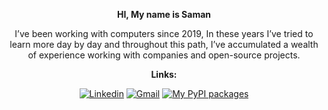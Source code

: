 <div align="center">

 
__HI, My name is Saman__ 

I’ve been working with computers since 2019, In these years I’ve tried to learn more day by day and throughout this path, I’ve accumulated a wealth of experience working with companies and open-source projects.

<!-- Down!
<img text_alight="midel" height="180em" src="https://github-readme-stats.vercel.app/api?username=onionj&show_icons=true&hide_border=true&count_private=true&include_all_commits=true&show_icons=true&theme=tokyonight&hide_title=true&line_height=25&hide_rank=true&hide=issues" />
 -->

__Links:__

[![Linkedin](https://img.shields.io/badge/LinkedIn-0077B5?style=for-the-badge&logo=linkedin&logoColor=white)](https://www.linkedin.com/in/onionj/)
[![Gmail](https://img.shields.io/badge/Gmail-D14836?style=for-the-badge&logo=gmail&logoColor=white)](mailto:onionj98@gmail.com)
[![My PyPI packages](https://img.shields.io/badge/-PyPI%20packages-4B8BBE?style=for-the-badge&labelColor=306998&logo=python&logoColor=white "My PyPI packages")](https://pypi.org/user/onionj)
